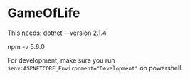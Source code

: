 # GameOfLife

This needs:
dotnet --version
2.1.4

npm -v
5.6.0

For development, make sure you run `$env:ASPNETCORE_Environment="Development"` on powershell.
